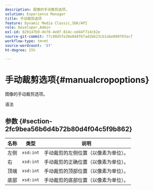 ```yaml
---
description: 图像的手动裁剪选项。
solution: Experience Manager
title: 手动裁剪选项
feature: Dynamic Media Classic,SDK/API
role: Developer,Admin
exl-id: 829147b9-de78-4e8f-814c-ed44f714cb2e
source-git-commit: 77c88d5fe20e048f6fad2bb23cb1abe090793acf
workflow-type: tm+mt
source-wordcount: '57'
ht-degree: 15%

---
```


# 手动裁剪选项{#manualcropoptions}

图像的手动裁剪选项。

语法

## 参数 {#section-2fc9bea56b6d4b72b80d4f04c5f9b862}

| 名称 | 类型 | 说明 |
|---|---|---|
| 左侧 | `xsd:int` | 手动裁剪的左侧位置（以像素为单位）。 |
| 右 | `xsd:int` | 手动裁剪的正确位置（以像素为单位）。 |
| 顶端 | `xsd:int` | 手动裁剪的顶部位置（以像素为单位）。 |
| 底部 | `xsd:int` | 手动裁剪的底部位置（以像素为单位）。 |
